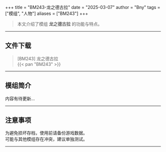 +++
title = "BM243-龙之德古拉"
date = "2025-03-07"
author = "Bny"
tags = ["模组", "人物"]
aliases = ["BM243"]
+++

> 本文介绍了模组 **龙之德古拉** 的功能与特点。

---

## 文件下载

> [BM243] 龙之德古拉  
{{< pan "BM243" >}}  

---

## 模组简介

>  
内容有待更新...  

---

## 注意事项

>  
为避免损坏存档，使用前请备份游戏数据。  
可能与其他模组存在冲突，建议单独测试。  

---

